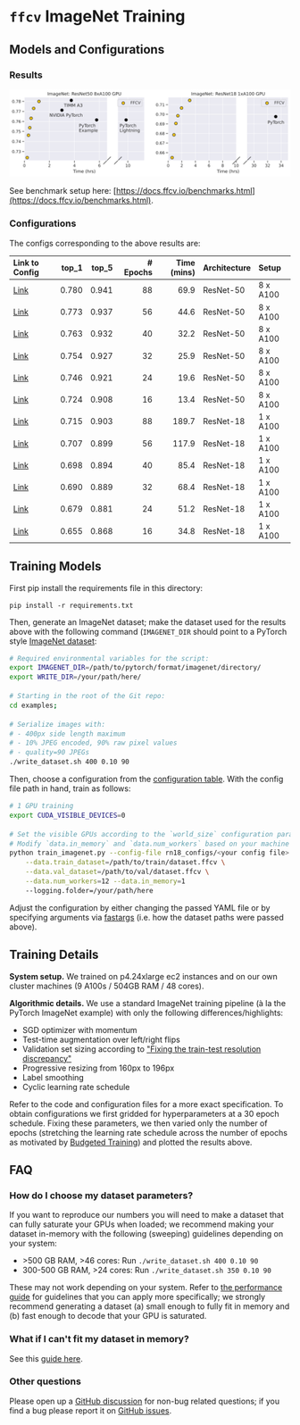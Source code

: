 # `ffcv` ImageNet Training

## Models and Configurations
### Results

<img src="../../docs/_static/perf_scatterplot.svg" width='830px'/>

See benchmark setup here: [https://docs.ffcv.io/benchmarks.html](https://docs.ffcv.io/benchmarks.html).

### Configurations
The configs corresponding to the above results are:

| Link to Config                                                                                                                         |   top_1 |   top_5 |   # Epochs |   Time (mins) | Architecture   | Setup    |
|:---------------------------------------------------------------------------------------------------------------------------------------|--------:|--------:|-----------:|--------------:|:---------------|:---------|
| <a href='https://github.com/MadryLab/ffcv/blob/main/examples/imagenet/rn50_configs/rn50_88_epochs.yaml'>Link</a> | 0.780 | 0.941  |         88 |       69.9 | ResNet-50      | 8 x A100 |
| <a href='https://github.com/MadryLab/ffcv/blob/main/examples/imagenet/rn50_configs/rn50_56_epochs.yaml'>Link</a> | 0.773 | 0.937 |         56 |       44.6 | ResNet-50      | 8 x A100 |
| <a href='https://github.com/MadryLab/ffcv/blob/main/examples/imagenet/rn50_configs/rn50_40_epochs.yaml'>Link</a> | 0.763 | 0.932 |         40 |       32.2 | ResNet-50      | 8 x A100 |
| <a href='https://github.com/MadryLab/ffcv/blob/main/examples/imagenet/rn50_configs/rn50_32_epochs.yaml'>Link</a> | 0.754 | 0.927 |         32 |       25.9 | ResNet-50      | 8 x A100 |
| <a href='https://github.com/MadryLab/ffcv/blob/main/examples/imagenet/rn50_configs/rn50_24_epochs.yaml'>Link</a> | 0.746 | 0.921 |         24 |       19.6  | ResNet-50      | 8 x A100 |
| <a href='https://github.com/MadryLab/ffcv/blob/main/examples/imagenet/rn50_configs/rn50_16_epochs.yaml'>Link</a> | 0.724 | 0.908 |         16 |       13.4 | ResNet-50      | 8 x A100 |
| <a href='https://github.com/MadryLab/ffcv/blob/main/examples/imagenet/rn18_configs/rn18_88_epochs.yaml'>Link</a> | 0.715 | 0.903   |         88 |      189.7  | ResNet-18      | 1 x A100 |
| <a href='https://github.com/MadryLab/ffcv/blob/main/examples/imagenet/rn18_configs/rn18_56_epochs.yaml'>Link</a> | 0.707  | 0.899 |         56 |      117.9   | ResNet-18      | 1 x A100 |
| <a href='https://github.com/MadryLab/ffcv/blob/main/examples/imagenet/rn18_configs/rn18_40_epochs.yaml'>Link</a> | 0.698 | 0.894 |         40 |       85.4 | ResNet-18      | 1 x A100 |
| <a href='https://github.com/MadryLab/ffcv/blob/main/examples/imagenet/rn18_configs/rn18_32_epochs.yaml'>Link</a> | 0.690 | 0.889 |         32 |       68.4   | ResNet-18      | 1 x A100 |
| <a href='https://github.com/MadryLab/ffcv/blob/main/examples/imagenet/rn18_configs/rn18_24_epochs.yaml'>Link</a> | 0.679  | 0.881 |         24 |       51.2 | ResNet-18      | 1 x A100 |
| <a href='https://github.com/MadryLab/ffcv/blob/main/examples/imagenet/rn18_configs/rn18_16_epochs.yaml'>Link</a> | 0.655 | 0.868 |         16 |       34.8 | ResNet-18      | 1 x A100 |

## Training Models

First pip install the requirements file in this directory:
```
pip install -r requirements.txt
```
Then, generate an ImageNet dataset; make the dataset used for the results above with the following command (`IMAGENET_DIR` should point to a PyTorch style [ImageNet dataset](https://github.com/MadryLab/pytorch-imagenet-dataset):

```bash
# Required environmental variables for the script:
export IMAGENET_DIR=/path/to/pytorch/format/imagenet/directory/
export WRITE_DIR=/your/path/here/

# Starting in the root of the Git repo:
cd examples;

# Serialize images with:
# - 400px side length maximum
# - 10% JPEG encoded, 90% raw pixel values
# - quality=90 JPEGs
./write_dataset.sh 400 0.10 90
```
Then, choose a configuration from the [configuration table](#configurations). With the config file path in hand, train as follows:
```bash
# 1 GPU training
export CUDA_VISIBLE_DEVICES=0

# Set the visible GPUs according to the `world_size` configuration parameter
# Modify `data.in_memory` and `data.num_workers` based on your machine
python train_imagenet.py --config-file rn18_configs/<your config file>.yaml \
    --data.train_dataset=/path/to/train/dataset.ffcv \
    --data.val_dataset=/path/to/val/dataset.ffcv \
	--data.num_workers=12 --data.in_memory=1 
    --logging.folder=/your/path/here
```
Adjust the configuration by either changing the passed YAML file or by specifying arguments via [fastargs](https://github.com/GuillaumeLeclerc/fastargs) (i.e. how the dataset paths were passed above).

## Training Details
<p><b>System setup.</b> We trained on p4.24xlarge ec2 instances and on our own cluster machines (9 A100s / 504GB RAM / 48 cores).
</p>

<p><b>Algorithmic details.</b> We use a standard ImageNet training pipeline (à la the PyTorch ImageNet example) with only the following differences/highlights:

- SGD optimizer with momentum
- Test-time augmentation over left/right flips
- Validation set sizing according to ["Fixing the train-test resolution discrepancy"](https://arxiv.org/abs/1906.06423) 
- Progressive resizing from 160px to 196px
- Label smoothing
- Cyclic learning rate schedule
</p>

Refer to the code and configuration files for a more exact specification.
To obtain configurations we first gridded for hyperparameters at a 30 epoch schedule. Fixing these parameters, we then varied only the number of epochs (stretching the learning rate schedule across the number of epochs as motivated by [Budgeted Training](https://arxiv.org/abs/1905.04753)) and plotted the results above.

## FAQ
### How do I choose my dataset parameters?
If you want to reproduce our numbers you will need to make a dataset that can fully saturate your GPUs when loaded; 
we recommend making your dataset in-memory with the following (sweeping) guidelines depending on your system:

- \>500 GB RAM, >46 cores: Run `./write_dataset.sh 400 0.10 90`
- 300-500 GB RAM, >24 cores: Run `./write_dataset.sh 350 0.10 90`

These may not work depending on your system. Refer to [the performance guide](https://docs.ffcv.io/performance_guide.html) for guidelines that you can apply more specifically; we strongly recommend generating a dataset (a) small enough to fully fit in memory and (b) fast enough to decode that your GPU is saturated. 

### What if I can't fit my dataset in memory?
See this [guide here](https://docs.ffcv.io/parameter_tuning.html#scenario-large-scale-datasets).

### Other questions
Please open up a [GitHub discussion](https://github.com/MadryLab/ffcv/discussions) for non-bug related questions; if you find a bug please report it on [GitHub issues](https://github.com/MadryLab/ffcv/issues).